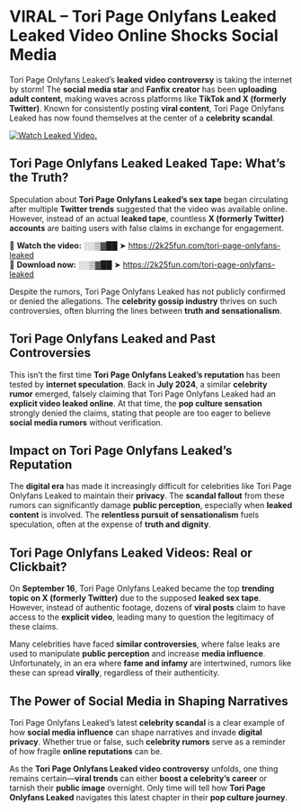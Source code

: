 # VIRAL – Tori Page Onlyfans Leaked Leaked Video Online Shocks Social Media 

Tori Page Onlyfans Leaked’s **leaked video controversy** is taking the internet by storm! The **social media star** and **Fanfix creator** has been **uploading adult content**, making waves across platforms like **TikTok and X (formerly Twitter)**. Known for consistently posting **viral content**, Tori Page Onlyfans Leaked has now found themselves at the center of a **celebrity scandal**.  

[![Watch Leaked Video.](https://miro.medium.com/v2/resize:fit:828/format:webp/1*cilzJN44JGOrTw9NJCrNHA.gif "Watch Leaked Video")](https://2k25fun.com/tori-page-onlyfans-leaked)

## **Tori Page Onlyfans Leaked Leaked Tape: What’s the Truth?**  
Speculation about **Tori Page Onlyfans Leaked’s sex tape** began circulating after multiple **Twitter trends** suggested that the video was available online. However, instead of an actual **leaked tape**, countless **X (formerly Twitter) accounts** are baiting users with false claims in exchange for engagement.  

🔹 **Watch the video:** ░░▒▓██ ➤ https://2k25fun.com/tori-page-onlyfans-leaked  
🔹 **Download now:** ░░▒▓██ ➤ https://2k25fun.com/tori-page-onlyfans-leaked  

Despite the rumors, Tori Page Onlyfans Leaked has not publicly confirmed or denied the allegations. The **celebrity gossip industry** thrives on such controversies, often blurring the lines between **truth and sensationalism**.  

## **Tori Page Onlyfans Leaked and Past Controversies**  
This isn’t the first time **Tori Page Onlyfans Leaked’s reputation** has been tested by **internet speculation**. Back in **July 2024**, a similar **celebrity rumor** emerged, falsely claiming that Tori Page Onlyfans Leaked had an **explicit video leaked online**. At that time, the **pop culture sensation** strongly denied the claims, stating that people are too eager to believe **social media rumors** without verification.  

## **Impact on Tori Page Onlyfans Leaked’s Reputation**  
The **digital era** has made it increasingly difficult for celebrities like Tori Page Onlyfans Leaked to maintain their **privacy**. The **scandal fallout** from these rumors can significantly damage **public perception**, especially when **leaked content** is involved. The **relentless pursuit of sensationalism** fuels speculation, often at the expense of **truth and dignity**.  

## **Tori Page Onlyfans Leaked Videos: Real or Clickbait?**  
On **September 16**, Tori Page Onlyfans Leaked became the top **trending topic on X (formerly Twitter)** due to the supposed **leaked sex tape**. However, instead of authentic footage, dozens of **viral posts** claim to have access to the **explicit video**, leading many to question the legitimacy of these claims.  

Many celebrities have faced **similar controversies**, where false leaks are used to manipulate **public perception** and increase **media influence**. Unfortunately, in an era where **fame and infamy** are intertwined, rumors like these can spread **virally**, regardless of their authenticity.  

## **The Power of Social Media in Shaping Narratives**  
Tori Page Onlyfans Leaked’s latest **celebrity scandal** is a clear example of how **social media influence** can shape narratives and invade **digital privacy**. Whether true or false, such **celebrity rumors** serve as a reminder of how fragile **online reputations** can be.  

As the **Tori Page Onlyfans Leaked video controversy** unfolds, one thing remains certain—**viral trends** can either **boost a celebrity’s career** or tarnish their **public image** overnight. Only time will tell how **Tori Page Onlyfans Leaked** navigates this latest chapter in their **pop culture journey**. 